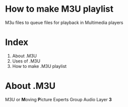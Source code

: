 # How to make M3U playlist

M3u files to queue files for playback in Multimedia players

# Index

1. About .M3U
2. Uses of .M3U
3. How to make .M3U playlist

# About .M3U

M3U or **M**oving **P**icture Experts Group Audio Layer **3**
